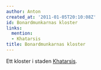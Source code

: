 ```yaml
---
author: Anton
created_at: '2011-01-05T20:10:08Z'
id: Bonardmunkarnas kloster
links:
  mention:
  - Khatarsis
title: Bonardmunkarnas kloster
---
```


Ett kloster i staden [Khatarsis].

  [Khatarsis]: Khatarsis
